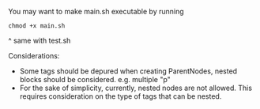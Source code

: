 You may want to make main.sh executable by running
```
chmod +x main.sh
```
^ same with test.sh

Considerations: 
 - Some tags should be depured when creating ParentNodes, nested blocks should be considered. e.g. multiple "p"
 - For the sake of simplicity, currently, nested nodes are not allowed. This requires consideration on the type of tags that can be nested.